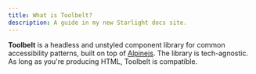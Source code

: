 ```yaml
---
title: What is Toolbelt?
description: A guide in my new Starlight docs site.
---
```


**Toolbelt** is a headless and unstyled component library for common accessibility patterns, built on top of [Alpinejs](https://alpinejs.dev/). The library is tech-agnostic. As long as you're producing HTML, Toolbelt is compatible.
